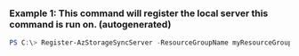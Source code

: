 ### Example 1: This command will register the local server this command is run on. (autogenerated)
```powershell
PS C:\> Register-AzStorageSyncServer -ResourceGroupName myResourceGroup -StorageSyncServiceName myStorageSyncServiceName
```

